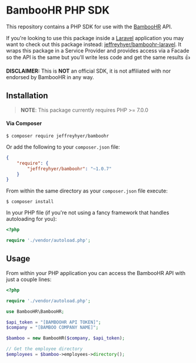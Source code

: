 # BambooHR PHP SDK

This repository contains a PHP SDK for use with the
[BambooHR](https://bamboohr.com/) API.

If you're looking to use this package inside a [Laravel](https://laravel.com/) application
you may want to check out this package instead: [jeffreyhyer/bamboohr-laravel](https://github.com/jeffreyhyer/bamboohr-laravel).
It wraps this package in a Service Provider and provides access via a Facade so the API is the
same but you'll write less code and get the same results :+1:

**DISCLAIMER:** This is **NOT** an official SDK, it is not affiliated with nor
endorsed by BambooHR in any way.


## Installation

> __NOTE__: This package currently requires PHP >= 7.0.0

#### Via Composer

```shell
$ composer require jeffreyhyer/bamboohr
```

Or add the following to your `composer.json` file:
```json
{
    "require": {
        "jeffreyhyer/bamboohr": "~1.0.7"
    }
}
```

From within the same directory as your `composer.json` file execute:

```shell
$ composer install
```

In your PHP file (if you're not using a fancy framework that handles autoloading
for you):

```php
<?php

require './vendor/autoload.php';
```


## Usage

From within your PHP application you can access the BambooHR API with just a
couple lines:

```php
<?php

require './vendor/autoload.php';

use BambooHR\BambooHR;

$api_token = "[BAMBOOHR API TOKEN]";
$company = "[BAMBOO COMPANY NAME]";

$bamboo = new BambooHR($company, $api_token);

// Get the employee directory
$employees = $bamboo->employees->directory();
```